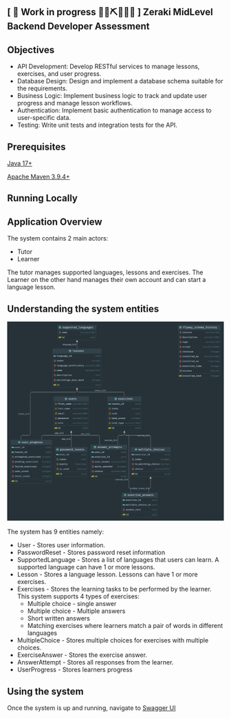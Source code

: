 ## \[ 🚧 Work in progress 👷‍♀️⛏👷🔧️🚧 \] Zeraki MidLevel Backend Developer Assessment

## Objectives
* API Development: Develop RESTful services to manage lessons, exercises, and user progress.
* Database Design: Design and implement a database schema suitable for the requirements.
* Business Logic: Implement business logic to track and update user progress and manage lesson workflows.
* Authentication: Implement basic authentication to manage access to user-specific data.
* Testing: Write unit tests and integration tests for the API.


## Prerequisites
[Java 17+](https://openjdk.org/projects/jdk/17/)

[Apache Maven 3.9.4+ ](https://maven.apache.org/download.cgi)

## Running Locally


## Application Overview

The system contains 2 main actors: 
* Tutor
* Learner

The tutor manages supported languages, lessons and exercises. The Learner on the other hand manages their own account and can start a language lesson. 

## Understanding the system entities

![Database Schema](/docs/db_schema.png)

The system has 9 entities namely:
* User - Stores user information.
* PasswordReset - Stores password reset information
* SupportedLanguage - Stores a list of languages that users can learn. A supported language can have 1 or more lessons.
* Lesson - Stores a language lesson. Lessons can have 1 or more exercises.
* Exercises - Stores the learning tasks to be performed by the learner. This system supports 4 types of exercises:
    * Multiple choice - single answer
    * Multiple choice - Multiple answers
    * Short written answers
    * Matching exercises where learners match a pair of words in different languages
* MultipleChoice - Stores multiple choices for exercises with multiple choices.
* ExerciseAnswer - Stores the exercise answer.
* AnswerAttempt - Stores all responses from the learner.
* UserProgress - Stores learners progress

## Using the system

Once the system is up and running, navigate to [Swagger UI](http://localhost:8088/swagger-ui/index.html#/)
